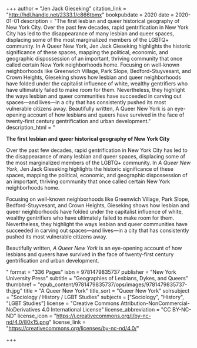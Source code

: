 +++
author = "Jen Jack Gieseking"
citation_link = "http://hdl.handle.net/2333.1/c866tbmx"
bookpubdate = 2020
date = 2020-01-01
description = "The first lesbian and queer historical geography of New York City. Over the past few decades, rapid gentrification in New York City has led to the disappearance of many lesbian and queer spaces, displacing some of the most marginalized members of the LGBTQ+ community. In A Queer New York, Jen Jack Gieseking highlights the historic significance of these spaces, mapping the political, economic, and geographic dispossession of an important, thriving community that once called certain New York neighborhoods home. Focusing on well-known neighborhoods like Greenwich Village, Park Slope, Bedford-Stuyvesant, and Crown Heights, Gieseking shows how lesbian and queer neighborhoods have folded under the capitalist influence of white, wealthy gentrifiers who have ultimately failed to make room for them. Nevertheless, they highlight the ways lesbian and queer communities have succeeded in carving out spaces—and lives—in a city that has consistently pushed its most vulnerable citizens away. Beautifully written, A Queer New York is an eye-opening account of how lesbians and queers have survived in the face of twenty-first century gentrification and urban development."
description_html = "<p><b>The first lesbian and queer historical geography of New York City</b></p><p>Over the past few decades, rapid gentrification in New York City has led to the disappearance of many lesbian and queer spaces, displacing some of the most marginalized members of the LGBTQ+ community. In <i>A Queer New York</i>, Jen Jack Gieseking highlights the historic significance of these spaces, mapping the political, economic, and geographic dispossession of an important, thriving community that once called certain New York neighborhoods home.</p><p>Focusing on well-known neighborhoods like Greenwich Village, Park Slope, Bedford-Stuyvesant, and Crown Heights, Gieseking shows how lesbian and queer neighborhoods have folded under the capitalist influence of white, wealthy gentrifiers who have ultimately failed to make room for them. Nevertheless, they highlight the ways lesbian and queer communities have succeeded in carving out spaces—and lives—in a city that has consistently pushed its most vulnerable citizens away.</p><p>Beautifully written, <i>A Queer New York</i> is an eye-opening account of how lesbians and queers have survived in the face of twenty-first century gentrification and urban development.</p>"
format = "336 Pages"
isbn = 9781479835737
publisher = "New York University Press"
subtitle = "Geographies of Lesbians, Dykes, and Queers"
thumbhref = "epub_content/9781479835737/ops/images/9781479835737-th.jpg"
title = "A Queer New York"
title_sort = "Queer New York"
solrsubject = "Sociology / History / LGBT Studies"
subjects = ["Sociology", "History", "LGBT Studies"]
license = "Creative Commons Attribution-NonCommercial-NoDerivatives 4.0 International License"
license_abbreviation = "CC BY-NC-ND"
license_icon = "https://i.creativecommons.org/l/by-nc-nd/4.0/80x15.png"
license_link = "https://creativecommons.org/licenses/by-nc-nd/4.0/"

+++
